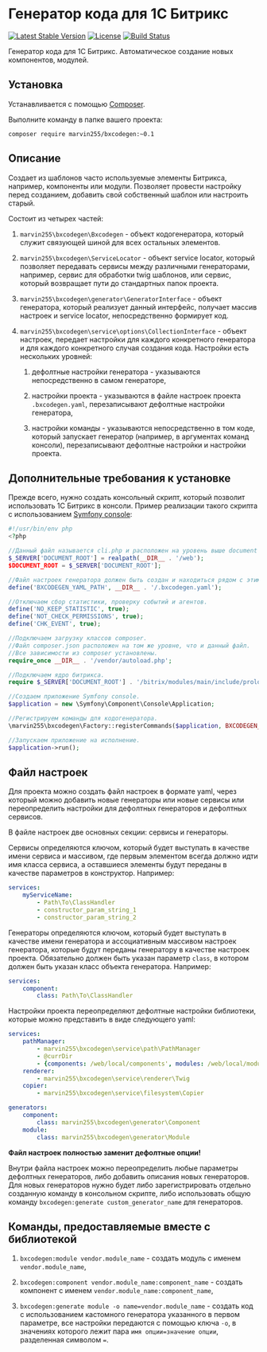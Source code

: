 Генератор кода для 1С Битрикс
==================================

[![Latest Stable Version](https://poser.pugx.org/marvin255/bxcodegen/v/stable.png)](https://packagist.org/packages/marvin255/bxcodegen)
[![License](https://poser.pugx.org/marvin255/bxcodegen/license.svg)](https://packagist.org/packages/marvin255/bxcodegen)
[![Build Status](https://travis-ci.org/marvin255/bxcodegen.svg?branch=master)](https://travis-ci.org/marvin255/bxcodegen)

Генератор кода для 1С Битрикс. Автоматическое создание новых компонентов, модулей.



Установка
---------

Устанавливается с помощью [Composer](https://getcomposer.org/doc/00-intro.md).

Выполните команду в папке вашего проекта:

```
composer require marvin255/bxcodegen:~0.1
```



Описание
--------

Создает из шаблонов часто используемые элементы Битрикса, например, компоненты или модули. Позволяет провести настройку перед созданием, добавить свой собственный шаблон или настроить старый.

Состоит из четырех частей:

1. `marvin255\bxcodegen\Bxcodegen` - объект кодогенератора, который служит связующей шиной для всех остальных элементов.

2. `marvin255\bxcodegen\ServiceLocator` - объект service locator, который позволяет передавать сервисы между различными генераторами, например, сервис для обработки twig шаблонов, или сервис, который возвращает пути до стандартных папок проекта.

3. `marvin255\bxcodegen\generator\GeneratorInterface` - объект генератора, который реализует данный интерфейс, получает массив настроек и service locator, непосредственно формирует код.

4. `marvin255\bxcodegen\service\options\CollectionInterface` - объект настроек, передает настройки для каждого конкретного генератора и для каждого конкретного случая создания кода. Настройки есть нескольких уровней:

    1. дефолтные настройки генератора - указываются непосредственно в самом генераторе,

    2. настройки проекта - указываются в файле настроек проекта `.bxcodegen.yaml`, перезаписывают дефолтные настройки генератора,

    3. настройки команды - указываются непосредственно в том коде, который запускает генератор (например, в аргументах команд консоли), перезаписывают дефолтные настройки и настройки проекта.



Дополнительные требования к установке
-------------------------------------

Прежде всего, нужно создать консольный скрипт, который позволит использовать 1С Битрикс в консоли. Пример реализации такого скрипта с использованием [Symfony console](https://github.com/symfony/console):

```php
#!/usr/bin/env php
<?php

//Данный файл называется cli.php и расположен на уровень выше document root веб-сервера (папка web).
$_SERVER['DOCUMENT_ROOT'] = realpath(__DIR__ . '/web');
$DOCUMENT_ROOT = $_SERVER['DOCUMENT_ROOT'];

//Файл настроек генератора должен быть создан и находиться рядом с этим скриптом.
define('BXCODEGEN_YAML_PATH', __DIR__ . '/.bxcodegen.yaml');

//Отключаем сбор статистики, проверку событий и агентов.
define('NO_KEEP_STATISTIC', true);
define('NOT_CHECK_PERMISSIONS', true);
define('CHK_EVENT', true);

//Подключаем загрузку классов composer.
//Файл composer.json расположен на том же уровне, что и данный файл.
//Все зависимости из composer установлены.
require_once __DIR__ . '/vendor/autoload.php';

//Подключаем ядро битрикса.
require $_SERVER['DOCUMENT_ROOT'] . '/bitrix/modules/main/include/prolog_before.php';

//Создаем приложение Symfony console.
$application = new \Symfony\Component\Console\Application;

//Регистрируем команды для кодогенератора.
\marvin255\bxcodegen\Factory::registerCommands($application, BXCODEGEN_YAML_PATH);

//Запускаем приложение на исполнение.
$application->run();
```



Файл настроек
-------------

Для проекта можно создать файл настроек в формате yaml, через который можно добавить новые генераторы или новые сервисы или переопределить настройки для дефолтных генераторов и дефолтных сервисов.

В файле настроек две основных секции: сервисы и генераторы.

Сервисы определяются ключом, который будет выступать в качестве имени сервиса и массивом, где первым элементом всегда должно идти имя класса сервиса, а оставшиеся элементы будут переданы в качестве параметров в конструктор. Например:

```yaml
services:
    myServiceName:
        - Path\To\ClassHandler
        - constructor_param_string_1
        - constructor_param_string_2
```

Генераторы определяются ключом, который будет выступать в качестве имени генератора и ассоциативным массивом настроек генератора, которые будут переданы генератору в качестве настроек проекта. Обязательно должен быть указан параметр `class`, в котором должен быть указан класс объекта генератора. Например:

```yaml
services:
    component:
        class: Path\To\ClassHandler
```

Настройки проекта переопределяют дефолтные настройки библиотеки, которые можно представить в виде следующего yaml:

```yaml
services:
    pathManager:
        - marvin255\bxcodegen\service\path\PathManager
        - @currDir
        - {components: /web/local/components', modules: /web/local/modules}
    renderer:
        - marvin255\bxcodegen\service\renderer\Twig
    copier:
        - marvin255\bxcodegen\service\filesystem\Copier

generators:
    component:
        class: marvin255\bxcodegen\generator\Component
    module:
        class: marvin255\bxcodegen\generator\Module
```

**Файл настроек полностью заменит дефолтные опции!**

Внутри файла настроек можно переопределить любые параметры дефолтных генераторов, либо добавить описания новых генераторов. Для новых генераторов нужно будет либо зарегистрировать отдельно созданную команду в консольном скрипте, либо использовать общую команду `bxcodegen:generate custom_generator_name` для генераторов.



Команды, предоставляемые вместе с библиотекой
---------------------------------------------

1. `bxcodegen:module vendor.module_name` - создать модуль с именем `vendor.module_name`,

2. `bxcodegen:component vendor.module_name:component_name` - создать компонент с именем `vendor.module_name:component_name`,

3. `bxcodegen:generate module -o name=vendor.module_name` - создать код с использованием кастомного генератора указанного в первом параметре, все настройки передаются с помощью ключа `-o`, в значениях которого лежит пара `имя опции=значение опции`, разделенная символом `=`.
